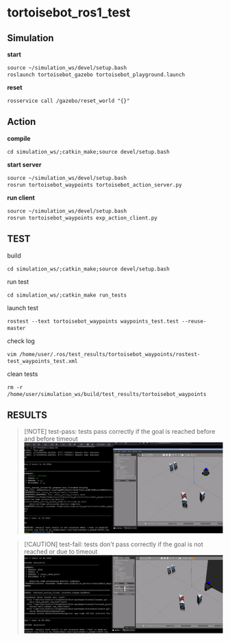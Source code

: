 # tortoisebot_ros1_test

## Simulation
**start**
```shell
source ~/simulation_ws/devel/setup.bash
roslaunch tortoisebot_gazebo tortoisebot_playground.launch
```

**reset**
```shell
rosservice call /gazebo/reset_world "{}"
```

## Action
**compile**
```shell
cd simulation_ws/;catkin_make;source devel/setup.bash
```

**start server**
```shell
source ~/simulation_ws/devel/setup.bash
rosrun tortoisebot_waypoints tortoisebot_action_server.py
```

**run client**
```shell
source ~/simulation_ws/devel/setup.bash
rosrun tortoisebot_waypoints exp_action_client.py
```

## TEST
build
```shell
cd simulation_ws/;catkin_make;source devel/setup.bash
```
run test
```shell
cd simulation_ws/;catkin_make run_tests
```
launch test
```
rostest --text tortoisebot_waypoints waypoints_test.test --reuse-master
```
check log
```shell
vim /home/user/.ros/test_results/tortoisebot_waypoints/rostest-test_waypoints_test.xml
```
clean tests
```shell
rm -r /home/user/simulation_ws/build/test_results/tortoisebot_waypoints
```

## RESULTS
> [!NOTE] test-pass:
tests pass correctly if the goal is reached before and before timeout
![test-pass](pictures/ros1_pass.png)

> [!CAUTION] test-fail:
tests don't pass correctly if the goal is not reached or due to timeout
![test-fail](pictures/ros1_fail.png)
